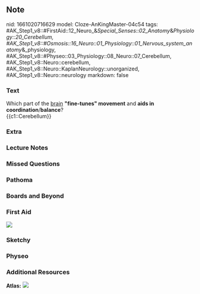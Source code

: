 ## Note
nid: 1661020716629
model: Cloze-AnKingMaster-04c54
tags: #AK_Step1_v8::#FirstAid::12_Neuro_&_Special_Senses::02_Anatomy_&_Physiology::20_Cerebellum, #AK_Step1_v8::#Osmosis::16_Neuro::01_Physiology::01_Nervous_system_anatomy_&_physiology, #AK_Step1_v8::#Physeo::03_Physiology::08_Neuro::07_Cerebellum, #AK_Step1_v8::Neuro::cerebellum, #AK_Step1_v8::Neuro::KaplanNeurology::unorganized, #AK_Step1_v8::Neuro::neurology
markdown: false

### Text
<div>
  Which part of the <u>brain</u> <b>"fine-tunes" movement</b> and
  <b>aids in coordination</b>/<b>balance</b>?
</div>
<div>
  {{c1::Cerebellum}}
</div>

### Extra


### Lecture Notes


### Missed Questions


### Pathoma


### Boards and Beyond


### First Aid
<img src="tmpES3I_l.png">

### Sketchy


### Physeo


### Additional Resources
<b>Atlas:</b> <img src="paste-3084993404338708.png">
